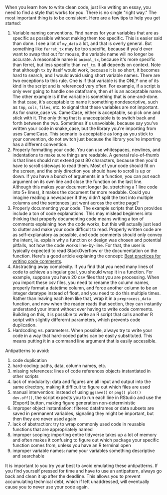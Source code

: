 When you learn how to write clean code, just like writing an essay, you need to find a style that works for you. There is no single "right way." The most important thing is to be consistent. Here are a few tips to help you get started:

1. Variable naming conventions. Find names for your variables that are as specific as possible without making them too specific. This is easier said than done. I see a lot of `my_data` a lot, and that is overly general. But something like `ferret_tx` may be too specific, because if you'd ever want to swap that out for mouse, the variable name will no longer be accurate. A reasonable name is `animal_tx`, because it's more specific than ferret, but less specific than `ref_tx`. It all depends on context. Note that although `tx` by itself would work, because it is so short, it becomes hard to search, and I would avoid using short variable names. There are two exceptions to this rule. One is if that variable is the ONLY one of its kind in the script and is referenced very often. For example, if a script is only ever going to handle one dataframe, then `df` is an acceptable name. The other example is if the variable is something that is one-and-done. In that case, it's acceptable to name it something nondescriptive, such as `tmp`, `cols`, `files`, etc. to signal that these variables are not important. As for snake\_case vs. CamelCase, either is acceptable, so pick one and stick with it. The only thing that is unacceptable is to switch back and forth between the two. Sometimes it's unavoiable, because say you've written your code in snake\_case, but the library you're importing from uses CamelCase. This scenario is acceptable as long as you stick to your convention, do not switch just because the library you're importing has a different convention.
2. Properly formatting your code. You can use whitespaces, newlines, and indentations to make sure things are readable. A general rule-of-thumb is that lines should not extend past 80 characters, because then you'd have to scroll sideways to read them. Most of your code should fit on the screen, and the only direction you should have to scroll is up or down. If you have a bunch of arguments in a function, you can put each argument on its own line and close the function on the last line. Although this makes your document longer (ie. stretching a 1 line code into 5+ lines), it makes the document far more readable. Could you imagine reading a newspaper if they didn't split the text into multiple columns and the sentences just went across the entire page?
3. Properly documenting your code. The example scripts that Dan provides include a ton of code explanations. This may mislead beginners into thinking that properly documenting code means writing a ton of comments explaining how the code works, but this will actually just lead to clutter and make your code difficult to read. Properly written code are as self-explanatory as possible, and code comments should only convey the intent, ie. explain why a function or design was chosen and potential pitfalls, not how the code works line-by-line. For that, the user is typically expected to read StackOverflow or the documentation on the function. Here's a good article explaning the concept: [Best practices for writing code comments](https://stackoverflow.blog/2021/12/23/best-practices-for-writing-code-comments/).
4. Abstracting away complexity. If you find that you need many lines of code to achieve a singular goal, you should wrap it in a function. For example, suppose you have 20 csv files that you are processing. When you import these csv files, you need to rename the column names, properly format a datetime column, and force another column to be an integer datatype instead of float, and you need to do this multiple times. Rather than leaving each item like that, wrap it in a `preprocess_data` function, and now  when the reader reads that section, they can instantly understand your intent without ever having to write code comments. Building on this, it is possible to write an R script that calls another R script with slightly differernt parameters, which prevents code duplication.
5. Hardcoding vs. parameters. When possible, always try to write your code in a way that hard-coded paths can be easily substituted. This means putting it in a command line argument that is easily accessible.

Antipatterns to avoid:

1. code duplication
2. hard-coding: paths, data, column names, etc.
3. missing references: lines of code references objects instantiated in other scripts
4. lack of modularity: data and figures are all input and output into the same directory, making it difficult to figure out which files are used
5. manual intervention: instead of using `ggsave()` or `png() plot() dev.off()`, the script expects you to run each line in RStudio and use the [Export] button, making figure generation non-deterministic
6. improper object instantiation: filtered dataframes or data subsets are saved in permanent variables, signaling they might be important, but then they are never used again
7. lack of abstraction: try to wrap commonly used code in reusable functions that are appropriately named
8. improper scoping: importing entire tidyverse takes up a lot of memory and often makes it confusing to figure out which package your specific function comes from, unless you have an R terminal open
9. improper variable names: name your variables something descriptive and searchable

It is important to you try your best to avoid emulating these antipatterns. If you find yourself pressed for time and have to use an antipattern, always go back and clean it up after the deadline. This allows you to prevent accumulating technical debt, which if left unaddressed, will eventually cause you to never use your code again.
